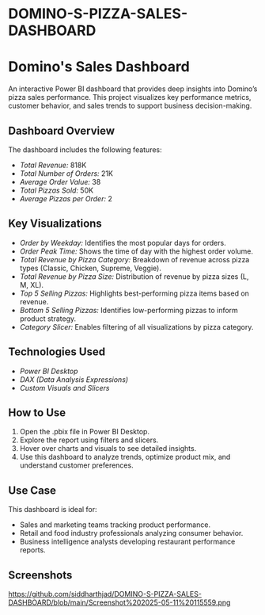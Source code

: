 # DOMINO-S-PIZZA-SALES-DASHBOARD
# Domino's Sales Dashboard

An interactive Power BI dashboard that provides deep insights into Domino’s pizza sales performance. This project visualizes key performance metrics, customer behavior, and sales trends to support business decision-making.

## Dashboard Overview

The dashboard includes the following features:

- *Total Revenue:* 818K  
- *Total Number of Orders:* 21K  
- *Average Order Value:* 38  
- *Total Pizzas Sold:* 50K  
- *Average Pizzas per Order:* 2  

## Key Visualizations

- *Order by Weekday:* Identifies the most popular days for orders.
- *Order Peak Time:* Shows the time of day with the highest order volume.
- *Total Revenue by Pizza Category:* Breakdown of revenue across pizza types (Classic, Chicken, Supreme, Veggie).
- *Total Revenue by Pizza Size:* Distribution of revenue by pizza sizes (L, M, XL).
- *Top 5 Selling Pizzas:* Highlights best-performing pizza items based on revenue.
- *Bottom 5 Selling Pizzas:* Identifies low-performing pizzas to inform product strategy.
- *Category Slicer:* Enables filtering of all visualizations by pizza category.

## Technologies Used

- *Power BI Desktop*
- *DAX (Data Analysis Expressions)*
- *Custom Visuals and Slicers*

## How to Use

1. Open the .pbix file in Power BI Desktop.
2. Explore the report using filters and slicers.
3. Hover over charts and visuals to see detailed insights.
4. Use this dashboard to analyze trends, optimize product mix, and understand customer preferences.

## Use Case

This dashboard is ideal for:
- Sales and marketing teams tracking product performance.
- Retail and food industry professionals analyzing consumer behavior.
- Business intelligence analysts developing restaurant performance reports.

## Screenshots


https://github.com/siddharthjad/DOMINO-S-PIZZA-SALES-DASHBOARD/blob/main/Screenshot%202025-05-11%20115559.png


